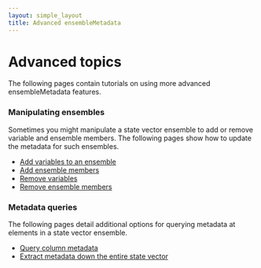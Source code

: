 ```yaml
---
layout: simple_layout
title: Advanced ensembleMetadata
---
```


# Advanced topics
The following pages contain tutorials on using more advanced ensembleMetadata features.

### Manipulating ensembles
Sometimes you might manipulate a state vector ensemble to add or remove variable and ensemble members. The following pages show how to update the metadata for such ensembles.
* [Add variables to an ensemble](append)
* [Add ensemble members](appendMembers)
* [Remove variables](remove)
* [Remove ensemble members](removeMembers)

### Metadata queries
The following pages detail additional options for querying metadata at elements in a state vector ensemble.
* [Query column metadata](columns)
* [Extract metadata down the entire state vector](dimension)
